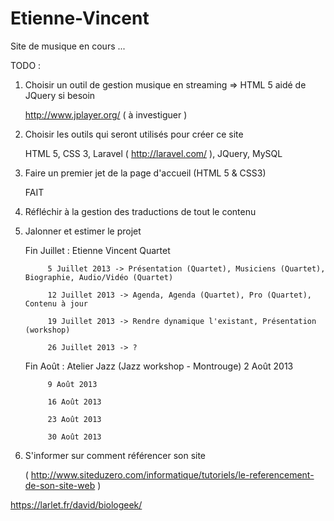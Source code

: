 Etienne-Vincent
===============

Site de musique en cours ...

TODO :

1. Choisir un outil de gestion musique en streaming => HTML 5 aidé de JQuery si besoin

      http://www.jplayer.org/ ( à investiguer )

2. Choisir les outils qui seront utilisés pour créer ce site

      HTML 5,
      CSS 3,
      Laravel ( http://laravel.com/ ),
      JQuery,
      MySQL

3. Faire un premier jet de la page d'accueil (HTML 5 & CSS3)

      FAIT

4. Réfléchir à la gestion des traductions de tout le contenu
5. Jalonner et estimer le projet

      Fin Juillet : Etienne Vincent Quartet
      
            5 Juillet 2013 -> Présentation (Quartet), Musiciens (Quartet), Biographie, Audio/Vidéo (Quartet)
            
            12 Juillet 2013 -> Agenda, Agenda (Quartet), Pro (Quartet), Contenu à jour
            
            19 Juillet 2013 -> Rendre dynamique l'existant, Présentation (workshop)
            
            26 Juillet 2013 -> ?
            
      Fin Août : Atelier Jazz (Jazz workshop - Montrouge)
            2 Août 2013
            
            9 Août 2013
            
            16 Août 2013
            
            23 Août 2013
            
            30 Août 2013

6. S'informer sur comment référencer son site

      ( http://www.siteduzero.com/informatique/tutoriels/le-referencement-de-son-site-web )

https://larlet.fr/david/biologeek/
